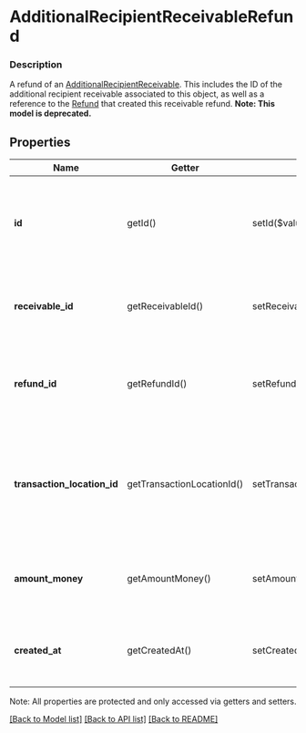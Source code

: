 # AdditionalRecipientReceivableRefund

### Description

A refund of an [AdditionalRecipientReceivable](#type-additionalrecipientreceivable). This includes the ID of the additional recipient receivable associated to this object, as well as a reference to the [Refund](#type-refund) that created this receivable refund.
**Note: This model is deprecated.**

## Properties
Name | Getter | Setter | Type | Description | Notes
------------ | ------------- | ------------- | ------------- | ------------- | -------------
**id** | getId() | setId($value) | **string** | The receivable refund&#39;s unique ID, issued by Square payments servers. | 
**receivable_id** | getReceivableId() | setReceivableId($value) | **string** | The ID of the receivable that the refund was applied to. | 
**refund_id** | getRefundId() | setRefundId($value) | **string** | The ID of the refund that is associated to this receivable refund. | 
**transaction_location_id** | getTransactionLocationId() | setTransactionLocationId($value) | **string** | The ID of the location that created the receivable. This is the location ID on the associated transaction. | 
**amount_money** | getAmountMoney() | setAmountMoney($value) | [**\SquareConnect\Model\Money**](Money.md) | The amount of the refund. This will always be non-negative. | 
**created_at** | getCreatedAt() | setCreatedAt($value) | **string** | The time when the refund was created, in RFC 3339 format. | [optional] 

Note: All properties are protected and only accessed via getters and setters.

[[Back to Model list]](../../README.md#documentation-for-models) [[Back to API list]](../../README.md#documentation-for-api-endpoints) [[Back to README]](../../README.md)

